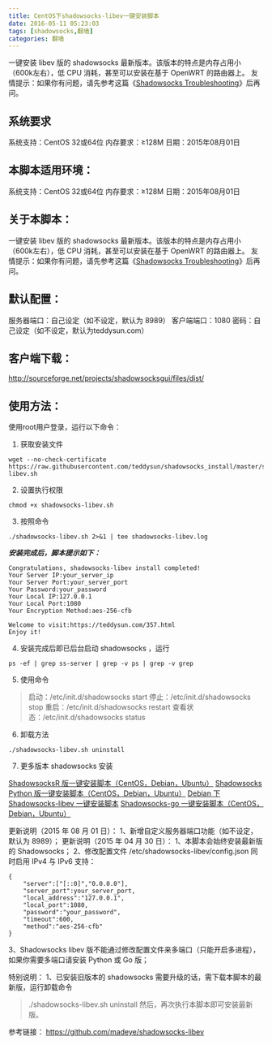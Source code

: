 ```yaml
---
title: CentOS下shadowsocks-libev一键安装脚本
date: 2016-05-11 05:23:03
tags: [shadowsocks,翻墙]
categories: 翻墙
---
```

一键安装 libev 版的 shadowsocks 最新版本。该版本的特点是内存占用小（600k左右），低 CPU 消耗，甚至可以安装在基于 OpenWRT 的路由器上。
友情提示：如果你有问题，请先参考这篇《[Shadowsocks Troubleshooting](https://teddysun.com/399.html)》后再问。
<!--more-->
## 系统要求
系统支持：CentOS 32或64位
内存要求：≥128M
日期：2015年08月01日

## 本脚本适用环境：
系统支持：CentOS 32或64位
内存要求：≥128M
日期：2015年08月01日

## 关于本脚本：
一键安装 libev 版的 shadowsocks 最新版本。该版本的特点是内存占用小（600k左右），低 CPU 消耗，甚至可以安装在基于 OpenWRT 的路由器上。
友情提示：如果你有问题，请先参考这篇《[Shadowsocks Troubleshooting](https://teddysun.com/399.html)》后再问。


## 默认配置：
服务器端口：自己设定（如不设定，默认为 8989）
客户端端口：1080
密码：自己设定（如不设定，默认为teddysun.com）

## 客户端下载：
http://sourceforge.net/projects/shadowsocksgui/files/dist/

## 使用方法：
使用root用户登录，运行以下命令：

 1. 获取安装文件

```
wget --no-check-certificate https://raw.githubusercontent.com/teddysun/shadowsocks_install/master/shadowsocks-libev.sh
```

 2. 设置执行权限

```
chmod +x shadowsocks-libev.sh
```

 3. 按照命令

```
./shadowsocks-libev.sh 2>&1 | tee shadowsocks-libev.log
```
***安装完成后，脚本提示如下：***

```
Congratulations, shadowsocks-libev install completed!
Your Server IP:your_server_ip
Your Server Port:your_server_port
Your Password:your_password
Your Local IP:127.0.0.1
Your Local Port:1080
Your Encryption Method:aes-256-cfb

Welcome to visit:https://teddysun.com/357.html
Enjoy it!
```

 4. 安装完成后即已后台启动 shadowsocks ，运行

```
ps -ef | grep ss-server | grep -v ps | grep -v grep
```

 5. 使用命令

> 启动：/etc/init.d/shadowsocks start
停止：/etc/init.d/shadowsocks stop
重启：/etc/init.d/shadowsocks restart
查看状态：/etc/init.d/shadowsocks status

 6. 卸载方法

```
./shadowsocks-libev.sh uninstall
```

 7. 更多版本 shadowsocks 安装

[ShadowsocksR 版一键安装脚本（CentOS，Debian，Ubuntu）](https://shadowsocks.be/9.html)
[Shadowsocks Python 版一键安装脚本（CentOS，Debian，Ubuntu）](https://teddysun.com/342.html)
[Debian 下 Shadowsocks-libev 一键安装脚本](https://teddysun.com/358.html)
[Shadowsocks-go 一键安装脚本（CentOS，Debian，Ubuntu）](https://teddysun.com/392.html)

更新说明（2015 年 08 月 01 日）：
1、新增自定义服务器端口功能（如不设定，默认为 8989）；
更新说明（2015 年 04 月 30 日）：
1、本脚本会始终安装最新版的 Shadowsocks；
2、修改配置文件 /etc/shadowsocks-libev/config.json 同时启用 IPv4 与 IPv6 支持：
```
{
    "server":["[::0]","0.0.0.0"],
    "server_port":your_server_port,
    "local_address":"127.0.0.1",
    "local_port":1080,
    "password":"your_password",
    "timeout":600,
    "method":"aes-256-cfb"
}
```
3、Shadowsocks libev 版不能通过修改配置文件来多端口（只能开启多进程），如果你需要多端口请安装 Python 或 Go 版；

特别说明：
1、已安装旧版本的 shadowsocks 需要升级的话，需下载本脚本的最新版，运行卸载命令

>./shadowsocks-libev.sh uninstall 
然后，再次执行本脚本即可安装最新版。

参考链接：
https://github.com/madeye/shadowsocks-libev

